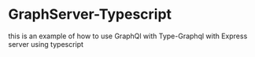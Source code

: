 # GraphServer-Typescript
this is an example of how to use GraphQl with Type-Graphql with Express server using typescript 
